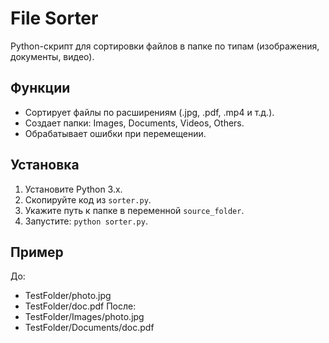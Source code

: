# File Sorter
Python-скрипт для сортировки файлов в папке по типам (изображения, документы, видео).

## Функции
- Сортирует файлы по расширениям (.jpg, .pdf, .mp4 и т.д.).
- Создает папки: Images, Documents, Videos, Others.
- Обрабатывает ошибки при перемещении.

## Установка
1. Установите Python 3.x.
2. Скопируйте код из `sorter.py`.
3. Укажите путь к папке в переменной `source_folder`.
4. Запустите: `python sorter.py`.

## Пример
До:
- TestFolder/photo.jpg
- TestFolder/doc.pdf
После:
- TestFolder/Images/photo.jpg
- TestFolder/Documents/doc.pdf